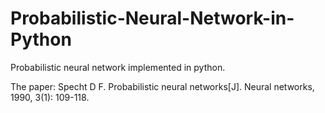 # Probabilistic-Neural-Network-in-Python

Probabilistic neural network implemented in python.

The paper: Specht D F. Probabilistic neural networks[J]. Neural networks, 1990, 3(1): 109-118.
